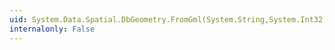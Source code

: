 ```yaml
---
uid: System.Data.Spatial.DbGeometry.FromGml(System.String,System.Int32)
internalonly: False
---
```

